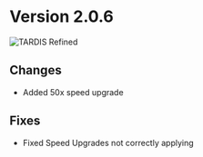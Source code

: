 # Version 2.0.6

![TARDIS Refined](https://wiki.tardisrefined.net/TARDIS-Refined-Wiki/tardis_refined_v2.png)

## Changes
- Added 50x speed upgrade

## Fixes
- Fixed Speed Upgrades not correctly applying